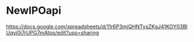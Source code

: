 # NewIPOapi

https://docs.google.com/spreadsheets/d/11r6P3mjQHNTysZKgJ41KOY03BlUqyi0i7rUPG7mAtps/edit?usp=sharing
